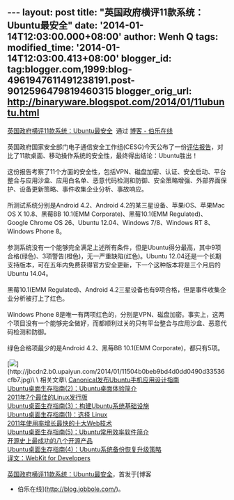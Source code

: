 --- layout: post title: "英国政府横评11款系统：Ubuntu最安全" date:
'2014-01-14T12:03:00.000+08:00' author: Wenh Q tags: modified\_time:
'2014-01-14T12:03:00.413+08:00' blogger\_id:
tag:blogger.com,1999:blog-4961947611491238191.post-9012596479819460315
blogger\_orig\_url: http://binaryware.blogspot.com/2014/01/11ubuntu.html
---
[英国政府横评11款系统：Ubuntu最安全](http://blog.jobbole.com/55460/)  通过
[博客 - 伯乐在线](http://blog.jobbole.com/)\
\
英国政府国家安全部门电子通信安全工作组(CESG)今天公布了一份[评估报告](http://insights.ubuntu.com/wp-content/uploads/UK-Gov-Report-Summary.pdf)，对比了11款桌面、移动操作系统的安全性，最终得出结论：Ubuntu胜出！\
\
这份报告考察了11个方面的安全性，包括VPN、磁盘加密、认证、安全启动、平台整合与应用沙盒、应用白名单、恶意代码检测和防御、安全策略增强、外部界面保护、设备更新策略、事件收集企业分析、事故响应。\
\
所测试系统分别是Android 4.2、Android 4.2的某三星设备、苹果iOS、苹果Mac
OS X 10.8、黑莓BB 10.1(EMM Corporate)、黑莓10.1(EMM Regulated)、Google
Chrome OS 26、Ubuntu 12.04、Windows 7/8、Windows RT 8、Windows Phone
8。\
\
参测系统没有一个能够完全满足上述所有条件，但是Ubuntu得分最高，其中9项合格(绿色)、3项警告(橙色)，无一严重缺陷(红色)。Ubuntu
12.04还是一个长期支持版本，可在五年内免费获得官方安全更新，下一个这种版本将是三个月后的Ubuntu
14.04。\
\
黑莓10.1(EMM Regulated)、Android
4.2三星设备也有9项合格，但是事件收集企业分析被打上了红色。\
\
Windows Phone
8是唯一有两项红色的，分别是VPN、磁盘加密。事实上，这两个项目没有一个能够完全做好，而都顺利过关的只有平台整合与应用沙盒、恶意代码检测和防御。\
\
绿色合格项最少的是Android 4.2、黑莓BB 10.1(EMM Corporate)，都只有5项。\
\
[![](https://images-blogger-opensocial.googleusercontent.com/gadgets/proxy?url=http%3A%2F%2Fjbcdn2.b0.upaiyun.com%2F2014%2F01%2F11504b0beb9bd4d0dd0490d33536cfb7.jpg&container=blogger&gadget=a&rewriteMime=image%2F*)](http://jbcdn2.b0.upaiyun.com/2014/01/11504b0beb9bd4d0dd0490d33536cfb7.jpg)\
\
相关文章\
[Canonical发布Ubuntu手机应用设计指南](http://blog.jobbole.com/33464/)\
[Ubuntu桌面生存指南(2)：Ubuntu桌面体验简介](http://blog.jobbole.com/29668/)\
[2011年7个最佳的Linux发行版](http://blog.jobbole.com/1236/)\
[Ubuntu桌面生存指南(3)：构建Ubuntu系统基础设施](http://blog.jobbole.com/29848/)\
[Ubuntu桌面生存指南(1)：选择 Linux](http://blog.jobbole.com/29546/)\
[2011年使用率增长最快的十大Web技术](http://blog.jobbole.com/11468/)\
[Ubuntu桌面生存指南(5)：Ubuntu常用效率软件简介](http://blog.jobbole.com/32249/)\
[开源史上最成功的八个开源产品](http://blog.jobbole.com/179/)\
[Ubuntu桌面生存指南(4)：Ubuntu系统备份恢复升级策略](http://blog.jobbole.com/31218/)\
[译文：WebKit for Developers](http://blog.jobbole.com/34935/)\
\
[英国政府横评11款系统：Ubuntu最安全](http://blog.jobbole.com/55460/)，首发于[博客
- 伯乐在线](http://blog.jobbole.com/)。
